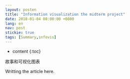 ```yaml
---
layout: posten
title: "Information visualization the midterm project"
date: 2018-01-04 08:00:00 +0800
lang: en
nav: post
stickie: true
tags: [Summary,infovis]
---
```


* content
{:toc}

故事和可视化图表
<!-- more -->
Writting the article here.
